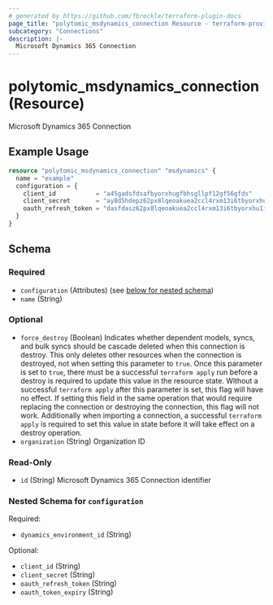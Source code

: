 ```yaml
---
# generated by https://github.com/fbreckle/terraform-plugin-docs
page_title: "polytomic_msdynamics_connection Resource - terraform-provider-polytomic"
subcategory: "Connections"
description: |-
  Microsoft Dynamics 365 Connection
---
```


# polytomic_msdynamics_connection (Resource)

Microsoft Dynamics 365 Connection

## Example Usage

```terraform
resource "polytomic_msdynamics_connection" "msdynamics" {
  name = "example"
  configuration = {
    client_id           = "a45gadsfdsafbyorxhugfbhsgllpf12gf56gfds"
    client_secret       = "ay8d5hdepz62px8lqeoakuea2ccl4rxm13i6tbyorxhu1i20kc8ruvksmzxq"
    oauth_refresh_token = "dasfdasz62px8lqeoakuea2ccl4rxm13i6tbyorxhu1i20kc8ruvksmzxq"
  }
}
```

<!-- schema generated by tfplugindocs -->
## Schema

### Required

- `configuration` (Attributes) (see [below for nested schema](#nestedatt--configuration))
- `name` (String)

### Optional

- `force_destroy` (Boolean) Indicates whether dependent models, syncs, and bulk syncs should be cascade deleted when this connection is destroy. This only deletes other resources when the connection is destroyed, not when setting this parameter to `true`. Once this parameter is set to `true`, there must be a successful `terraform apply` run before a destroy is required to update this value in the resource state. Without a successful `terraform apply` after this parameter is set, this flag will have no effect. If setting this field in the same operation that would require replacing the connection or destroying the connection, this flag will not work. Additionally when importing a connection, a successful `terraform apply` is required to set this value in state before it will take effect on a destroy operation.
- `organization` (String) Organization ID

### Read-Only

- `id` (String) Microsoft Dynamics 365 Connection identifier

<a id="nestedatt--configuration"></a>
### Nested Schema for `configuration`

Required:

- `dynamics_environment_id` (String)

Optional:

- `client_id` (String)
- `client_secret` (String)
- `oauth_refresh_token` (String)
- `oauth_token_expiry` (String)


